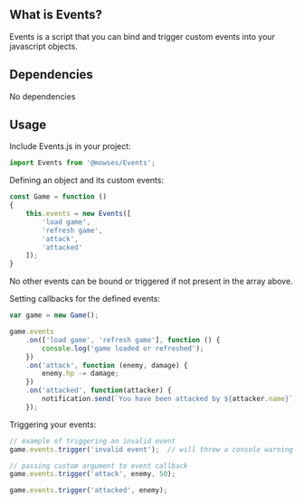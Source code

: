 What is Events?
--------------------------------------
Events is a script that you can bind and trigger custom events into your javascript objects.


Dependencies
--------------------------------------
No dependencies


Usage
----------------------------

Include Events.js in your project:

```javascript
import Events from '@mowses/Events';
```

Defining an object and its custom events:

```javascript
const Game = function ()
{
    this.events = new Events([
        'load game',
        'refresh game',
        'attack',
        'attacked'
    ]);
}
```

No other events can be bound or triggered if not present in the array above.


Setting callbacks for the defined events:

```javascript
var game = new Game();

game.events
    .on(['load game', 'refresh game'], function () {
		console.log('game loaded or refreshed');
	})
    .on('attack', function (enemy, damage) {
        enemy.hp -= damage;
    })
	.on('attacked', function(attacker) {
		notification.send(`You have been attacked by ${attacker.name}`);
	});
```

Triggering your events:

```javascript
// example of triggering an invalid event
game.events.trigger('invalid event');  // will throw a console warning

// passing custom argument to event callback
game.events.trigger('attack', enemy, 50);

game.events.trigger('attacked', enemy);
```

